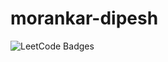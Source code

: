 # morankar-dipesh
![LeetCode Badges](https://leetcode-badge-showcase.vercel.app/api?username={your-leetcode-pelcJ7iZZF})
